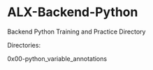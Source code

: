 # ALX-Backend-Python
Backend Python Training and Practice Directory

Directories:

0x00-python_variable_annotations
